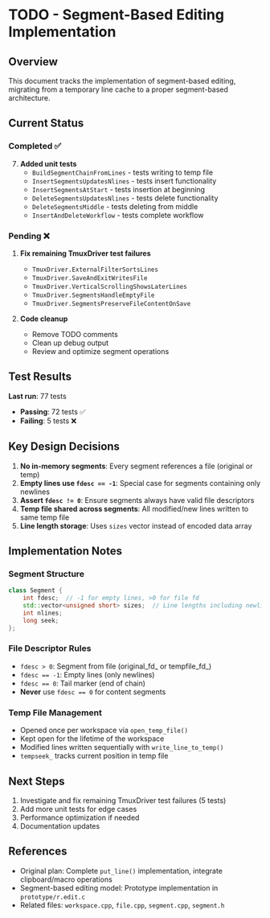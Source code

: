 # TODO - Segment-Based Editing Implementation

## Overview
This document tracks the implementation of segment-based editing, migrating from a temporary line cache to a proper segment-based architecture.

## Current Status

### Completed ✅

7. **Added unit tests**
   - `BuildSegmentChainFromLines` - tests writing to temp file
   - `InsertSegmentsUpdatesNlines` - tests insert functionality
   - `InsertSegmentsAtStart` - tests insertion at beginning
   - `DeleteSegmentsUpdatesNlines` - tests delete functionality  
   - `DeleteSegmentsMiddle` - tests deleting from middle
   - `InsertAndDeleteWorkflow` - tests complete workflow

### Pending ❌

1. **Fix remaining TmuxDriver test failures**
   - `TmuxDriver.ExternalFilterSortsLines`
   - `TmuxDriver.SaveAndExitWritesFile`
   - `TmuxDriver.VerticalScrollingShowsLaterLines`
   - `TmuxDriver.SegmentsHandleEmptyFile`
   - `TmuxDriver.SegmentsPreserveFileContentOnSave`

2. **Code cleanup**
   - Remove TODO comments
   - Clean up debug output
   - Review and optimize segment operations

## Test Results

**Last run**: 77 tests
- **Passing**: 72 tests ✅
- **Failing**: 5 tests ❌

## Key Design Decisions

1. **No in-memory segments**: Every segment references a file (original or temp)
2. **Empty lines use `fdesc == -1`**: Special case for segments containing only newlines
3. **Assert `fdesc != 0`**: Ensure segments always have valid file descriptors
4. **Temp file shared across segments**: All modified/new lines written to same temp file
5. **Line length storage**: Uses `sizes` vector instead of encoded data array

## Implementation Notes

### Segment Structure
```cpp
class Segment {
    int fdesc;  // -1 for empty lines, >0 for file fd
    std::vector<unsigned short> sizes;  // Line lengths including newline
    int nlines;
    long seek;
};
```

### File Descriptor Rules
- `fdesc > 0`: Segment from file (original_fd_ or tempfile_fd_)
- `fdesc == -1`: Empty lines (only newlines)
- `fdesc == 0`: Tail marker (end of chain)
- **Never** use `fdesc == 0` for content segments

### Temp File Management
- Opened once per workspace via `open_temp_file()`
- Kept open for the lifetime of the workspace
- Modified lines written sequentially with `write_line_to_temp()`
- `tempseek_` tracks current position in temp file

## Next Steps

1. Investigate and fix remaining TmuxDriver test failures (5 tests)
2. Add more unit tests for edge cases
3. Performance optimization if needed
4. Documentation updates

## References

- Original plan: Complete `put_line()` implementation, integrate clipboard/macro operations
- Segment-based editing model: Prototype implementation in `prototype/r.edit.c`
- Related files: `workspace.cpp`, `file.cpp`, `segment.cpp`, `segment.h`

